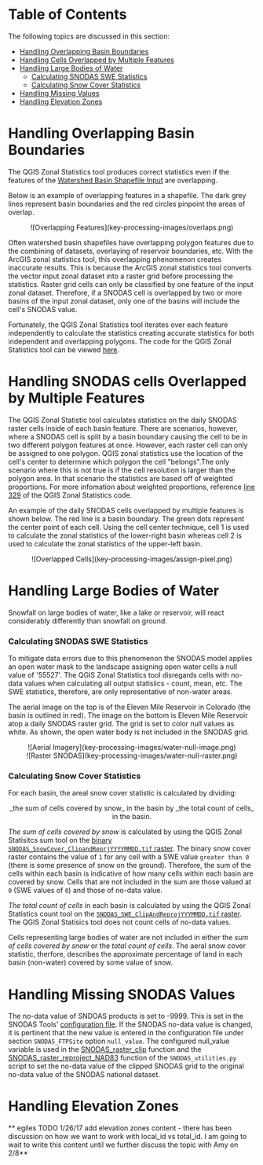 # Table of Contents 

The following topics are discussed in this section:

* [Handling Overlapping Basin Boundaries](#handling-overlapping-basin-boundaries)
* [Handling Cells Overlapped by Multiple Features](#handling-snodas-cells-overlapped-by-multiple-features)
* [Handling Large Bodies of Water](#handling-large-bodies-of-water)	
	- [Calculating SNODAS SWE Statistics](#calculating-snodas-swe-statistics)
	- [Calculating Snow Cover Statistics](#calculating-snow-cover-statistics)
* [Handling Missing Values](#handling-missing-snodas-values)
* [Handling Elevation Zones](#handling-elevation-zones)


# Handling Overlapping Basin Boundaries

The QGIS Zonal Statistics tool produces correct statistics even if the features of the [Watershed Basin Shapefile Input](file-structure.md#snodastools92staticdata92)
are overlapping.   

Below is an example of overlapping features in a shapefile. The dark grey lines represent basin boundaries and the red circles pinpoint the areas of overlap. 

<center>![Overlapping Features](key-processing-images/overlaps.png)</center>

Often watershed basin shapefiles have overlapping polygon features due to the combining of datasets, overlaying of reservoir boundaries, etc. With the ArcGIS 
zonal statistics tool, this overlapping phenomenon creates inaccurate results. This is because the ArcGIS zonal statistics tool converts the vector input zonal dataset 
into a raster grid before processing the statistics. Raster grid cells can only be classified by one feature of the input zonal dataset. Therefore, if a SNODAS cell 
is overlapped by two or more basins of the input zonal dataset, only one of the basins will include the cell's SNODAS value. 

Fortunately, the QGIS Zonal Statistics tool iterates over each feature independently to calculate the statistics creating accurate statistics for both independent and 
overlapping polygons.  The code for the QGIS Zonal Statistics tool can be viewed 
[here](https://github.com/qgis/QGIS/blob/a2f51260db5357917e86b78f1bb2915379d670dd/src/analysis/vector/qgszonalstatistics.cpp).


# Handling SNODAS cells Overlapped by Multiple Features

The QGIS Zonal Statistic tool calculates statistics on the daily SNODAS raster cells inside of each basin feature. There are scenarios, however, where a SNODAS cell is 
split by a basin boundary causing the cell to be in two different polygon features at once. However, each raster cell can only be assigned to one polygon. QGIS zonal statistics
use the location of the cell's center to determine which polygon the cell "belongs".The only scenario where this is not true is if the cell resolution is larger than the 
polygon area. In that scenario the statistics are based off of weighted proportions. For more infomation about weighted proportions, reference 
[line 329](https://github.com/qgis/QGIS/blob/a2f51260db5357917e86b78f1bb2915379d670dd/src/analysis/vector/qgszonalstatistics.cpp#L329) of the QGIS Zonal Statistics 
code. 

An example of the daily SNODAS cells overlapped by multiple features is shown below. The red line is a basin boundary. The green dots represent the center point of each cell.
Using the cell center technique, cell 1 is used to calculate the zonal statistics of the lower-right basin whereas cell 2 is used to calculate the zonal statistics of the 
upper-left basin.

<center>![Overlapped Cells](key-processing-images/assign-pixel.png)</center>

# Handling Large Bodies of Water

Snowfall on large bodies of water, like a lake or reservoir, will react considerably differently than snowfall on ground. 


### Calculating SNODAS SWE Statistics

To mitigate data errors due to this phenomenon the SNODAS model applies an open water mask to the landscape assigning open water cells a null value of '55527'. 
 The QGIS Zonal Statistics tool disregards cells with no-data values when calculating all output statisiics - count, mean, etc. 
 The SWE statistics, therefore, are only representative of non-water areas.

The aerial image on the top is of the Eleven Mile Reservoir in Colorado (the basin is outlined in red). The image on the bottom is Eleven Mile Reservoir atop a daily SNODAS 
raster grid. The grid is set to color null values as white. As shown, the open water body is not included in the SNODAS grid. 
 
 <center>![Aerial Imagery](key-processing-images/water-null-image.png)</center>   
  
 <center>![Raster SNODAS](key-processing-images/water-null-raster.png)</center> 
 
### Calculating Snow Cover Statistics

For each basin, the areal snow cover statistic is calculated by dividing:  
<center> _the sum of cells covered by snow_ in the basin  
 by  
 _the total count of cells_ in the basin.  </center>  
 
*The sum of cells covered by snow* is calculated by using the QGIS Zonal Statisitcs sum tool on the 
[binary ```SNODAS_SnowCover_ClipandReprjYYYYMMDD.tif``` raster](file-structure.md#processeddata924_createsnowcover92).
The binary snow cover raster contains the value of ```1``` for any cell with a SWE value ```greater than 0``` (there is some presence of snow on 
the ground). Therefore, the sum of the cells within each basin is indicative of how many cells within each basin are covered by snow. Cells that are
not included in the sum are those valued at ```0``` (SWE values of ```0```) and those of no-data value. 

*The total count of cells* in each basin is calculated by using the QGIS Zonal Statistics count tool on the [```SNODAS_SWE_ClipAndReprojYYYMMDD.tif``` raster](file-structure.md#processeddata923_cliptoextent92).
The QGIS Zonal Statisics tool does not count cells of no-data values. 

Cells representing large bodies of water are not included in either the *sum of cells covered by snow* or the *total count of cells*. The aeral snow cover statistic, therfore, 
describes the approximate percentage of land in each basin (non-water) covered by some value of snow. 

# Handling Missing SNODAS Values

The no-data value of SNDOAS products is set to -9999. This is set in the SNODAS Tools' [configuration file](file-structure.md#snodastools92snodasconfigini). 
If the SNODAS no-data value is changed, it is pertinent that the new value is entered in the configuration file under section ```SNODAS_FTPSite``` option ```null_value```. 
The configured null_value variable is used in the [SNODAS_raster_clip](overview.md#3-clip-and-project-snodas-national-grids-to-study-area) function and the 
[SNODAS_raster_reproject_NAD83](overview.md#3-clip-and-project-snodas-national-grids-to-study-area) function of the 
```SNODAS_utilities.py``` script to set the no-data value of the clipped SNODAS grid to the original no-data value of the SNODAS national dataset.

# Handling Elevation Zones

** egiles TODO 1/26/17 add elevation zones content - there has been discussion on how we want to work with local_id vs total_id. I am going to wait to write this content
until we further discuss the topic with Amy on 2/8**